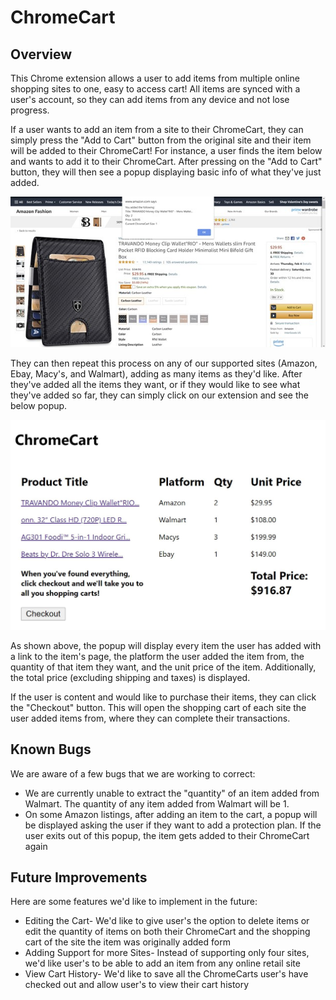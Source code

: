 # ChromeCart

## Overview

This Chrome extension allows a user to add items from multiple online shopping sites to one, easy to access cart! All items are synced with a user's account, so they can add items from any device and not lose progress.

If a user wants to add an item from a site to their ChromeCart, they can simply press the "Add to Cart" button from the original site and their item will be added to their ChromeCart! For instance, a user finds the item below and wants to add it to their ChromeCart. After pressing on the "Add to Cart" button, they will then see a popup displaying basic info of what they've just added.

![](SampleImages/AddedItemOnSite.JPG)

They can then repeat this process on any of our supported sites (Amazon, Ebay, Macy's, and Walmart), adding as many items as they'd like. After they've added all the items they want, or if they would like to see what they've added so far, they can simply click on our extension and see the below popup.

![](SampleImages/FinalPopUp.JPG)

As shown above, the popup will display every item the user has added with a link to the item's page, the platform the user added the item from, the quantity of that item they want, and the unit price of the item. Additionally, the total price (excluding shipping and taxes) is displayed.

If the user is content and would like to purchase their items, they can click the "Checkout" button. This will open the shopping cart of each site the user added items from, where they can complete their transactions.

## Known Bugs
We are aware of a few bugs that we are working to correct:
* We are currently unable to extract the "quantity" of an item added from Walmart. The quantity of any item added from Walmart will be 1.
* On some Amazon listings, after adding an item to the cart, a popup will be displayed asking the user if they want to add a protection plan. If the user exits out of this popup, the item gets added to their ChromeCart again

## Future Improvements
Here are some features we'd like to implement in the future:
* Editing the Cart- We'd like to give user's the option to delete items or edit the quantity of items on both their ChromeCart and the shopping cart of the site the item was originally added form
* Adding Support for more Sites- Instead of supporting only four sites, we'd like user's to be able to add an item from any online retail site
* View Cart History- We'd like to save all the ChromeCarts user's have checked out and allow user's to view their cart history
